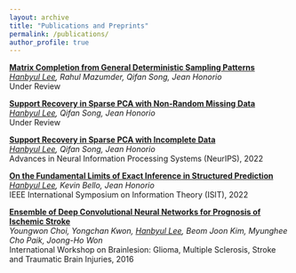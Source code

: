 ```yaml
---
layout: archive
title: "Publications and Preprints"
permalink: /publications/
author_profile: true
---
```


[**Matrix Completion from General Deterministic Sampling Patterns**](https://arxiv.org/abs/2306.02283)
<br>
*<ins>Hanbyul Lee</ins>, Rahul Mazumder, Qifan Song, Jean Honorio*
<br>
Under Review


[**Support Recovery in Sparse PCA with Non-Random Missing Data**](https://arxiv.org/abs/2302.01535)
<br>
*<ins>Hanbyul Lee</ins>, Qifan Song, Jean Honorio*
<br>
Under Review


[**Support Recovery in Sparse PCA with Incomplete Data**](https://proceedings.neurips.cc/paper_files/paper/2022/hash/af050c48a0d8162e46b3d1952e7e374f-Abstract-Conference.html)
<br>
*<ins>Hanbyul Lee</ins>, Qifan Song, Jean Honorio*
<br>
Advances in Neural Information Processing Systems (NeurIPS), 2022


[**On the Fundamental Limits of Exact Inference in Structured Prediction**](https://dl.acm.org/doi/abs/10.1109/ISIT50566.2022.9834614)
<br>
*<ins>Hanbyul Lee</ins>, Kevin Bello, Jean Honorio*
<br>
IEEE International Symposium on Information Theory (ISIT), 2022

[**Ensemble of Deep Convolutional Neural Networks for Prognosis of Ischemic Stroke**](https://link.springer.com/chapter/10.1007/978-3-319-55524-9_22)
<br>
*Youngwon Choi, Yongchan Kwon, <ins>Hanbyul Lee</ins>, Beom Joon Kim, Myunghee Cho Paik, Joong-Ho Won*
<br>
International Workshop on Brainlesion: Glioma, Multiple Sclerosis, Stroke and Traumatic Brain Injuries, 2016



<!-- {% if author.googlescholar %}
  You can also find my articles on <u><a href="{{author.googlescholar}}">my Google Scholar profile</a>.</u>
{% endif %}

{% include base_path %}

{% for post in site.publications reversed %}
  {% include archive-single.html %}
{% endfor %}
 -->
